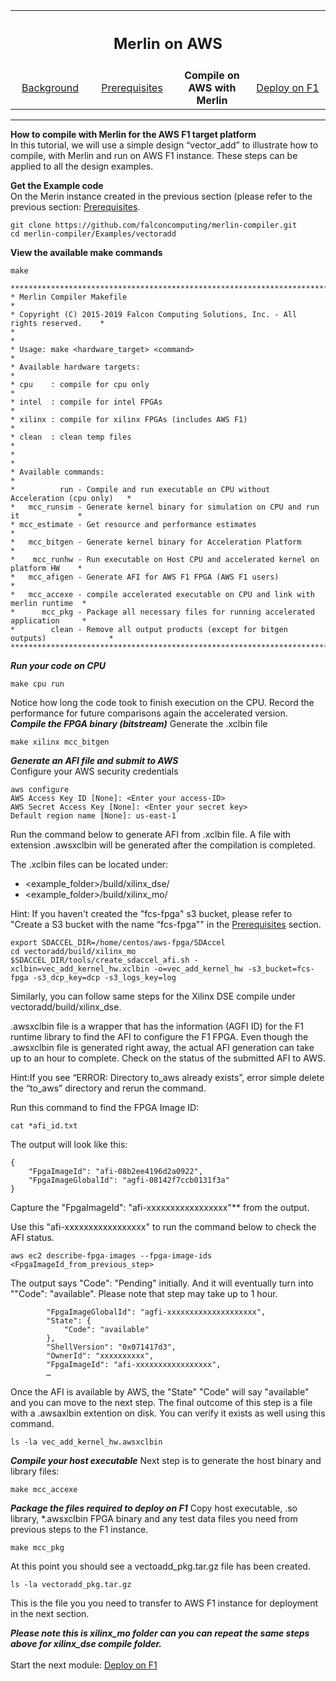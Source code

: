 <table style="width:100%">
  <tr>
    <th width="100%" colspan="6"><h2>Merlin on AWS</h2></th>
  </tr>
  <tr>
    <td width="20%" align="center"><a href="README.md">Background</a></td>
    <td width="20%" align="center"><a href="PREREQUISITES.md">Prerequisites</a></td> 
    <td width="20%" align="center"><b>Compile on AWS with Merlin</b></td> 
    <td width="20%" align="center"><a href="DEPLOY.md">Deploy on F1</a></td>
  </tr>
</table>

------------------------------------

**How to compile with Merlin for the AWS F1 target platform**<br>
In this tutorial, we will use a simple design “vector_add” to illustrate how to compile, with Merlin and run on AWS F1 instance. These steps can be applied to all the design examples.

**Get the Example code**<br>
On the Merin instance created in the previous section (please refer to the previous section: <a href="PREREQUISITES.md">Prerequisites</a>.
```
git clone https://github.com/falconcomputing/merlin-compiler.git
cd merlin-compiler/Examples/vectoradd
```

**View the available make commands**<br>
```
make 

**************************************************************************************
* Merlin Compiler Makefile                                                           *
* Copyright (C) 2015-2019 Falcon Computing Solutions, Inc. - All rights reserved.    *
*                                                                                    *
* Usage: make <hardware_target> <command>                                            *
* Available hardware targets:                                                        *
* cpu    : compile for cpu only                                                      *
* intel  : compile for intel FPGAs                                                   *
* xilinx : compile for xilinx FPGAs (includes AWS F1)                                *
* clean  : clean temp files                                                          *
*                                                                                    *
* Available commands:                                                                *
*          run - Compile and run executable on CPU without Acceleration (cpu only)   *
*   mcc_runsim - Generate kernel binary for simulation on CPU and run it             *
* mcc_estimate - Get resource and performance estimates                              *
*   mcc_bitgen - Generate kernel binary for Acceleration Platform                    *
*    mcc_runhw - Run executable on Host CPU and accelerated kernel on platform HW    *
*   mcc_afigen - Generate AFI for AWS F1 FPGA (AWS F1 users)                         *
*   mcc_accexe - compile accelerated executable on CPU and link with merlin runtime  *
*      mcc_pkg - Package all necessary files for running accelerated application     *
*        clean - Remove all output products (except for bitgen outputs)              *
**************************************************************************************
```
***Run your code on CPU***<br>
```
make cpu run
```

Notice how long the code took to finish execution on the CPU. Record the performance for future comparisons again the accelerated version.
***Compile the FPGA binary (bitstream)***
Generate the  .xclbin file
```
make xilinx mcc_bitgen
```

***Generate an AFI file and submit to AWS***<br>
Configure your AWS security credentials

```
aws configure
AWS Access Key ID [None]: <Enter your access-ID>
AWS Secret Access Key [None]: <Enter your secret key>
Default region name [None]: us-east-1
```

Run the command below to generate AFI from .xclbin file. A file with extension .awsxclbin will be generated after the compilation is completed.

The .xclbin files can be located under: 
* <example_folder>/build/xilinx_dse/
* <example_folder>/build/xilinx_mo/

Hint: If you haven't created the "fcs-fpga" s3 bucket, please refer to "Create a S3 bucket with the name “fcs-fpga"" in the <a href="PREREQUISITES.md">Prerequisites</a> section. 



```
export SDACCEL_DIR=/home/centos/aws-fpga/SDAccel
cd vectoradd/build/xilinx_mo 
$SDACCEL_DIR/tools/create_sdaccel_afi.sh -xclbin=vec_add_kernel_hw.xclbin -o=vec_add_kernel_hw -s3_bucket=fcs-fpga -s3_dcp_key=dcp -s3_logs_key=log
```

Similarly, you can follow same steps for the Xilinx DSE compile under vectoradd/build/xilinx_dse.

.awsxclbin file is a wrapper that has the information (AGFI ID) for the F1 runtime library to find the AFI to configure the F1 FPGA. Even though the .awsxclbin file is generated right away, the actual AFI generation can take up to an hour to complete. 
Check on the status of the submitted AFI to AWS.

Hint:If you see “ERROR: Directory to_aws already exists”, error simple delete the “to_aws” directory and rerun the command.


Run this command to find the FPGA Image ID:
```
cat *afi_id.txt
```
The output will look like this:
```
{
    "FpgaImageId": "afi-08b2ee4196d2a0922",
    "FpgaImageGlobalId": "agfi-08142f7ccb0131f3a"
}
```
Capture the "FpgaImageId": "afi-xxxxxxxxxxxxxxxxx"** from the output. 

Use this "afi-xxxxxxxxxxxxxxxxx" to run the command below to check the AFI status. 
```
aws ec2 describe-fpga-images --fpga-image-ids <FpgaImageId_from_previous_step>
```

The output says "Code": "Pending" initially. And it will eventually turn into ""Code": "available". Please note that step may take up to 1 hour.

```
        "FpgaImageGlobalId": "agfi-xxxxxxxxxxxxxxxxxxxx",
        "State": {
            "Code": "available"
        },
        "ShellVersion": "0x071417d3",
        "OwnerId": "xxxxxxxxxx",
        "FpgaImageId": "afi-xxxxxxxxxxxxxxxxx", 
        …
```
Once the AFI is available by AWS, the "State" "Code" will say "available" and you can move to the next step.  The final outcome of this step is a file with a .awsaxlbin extention on disk. You can verify it exists as well using this command.
```
ls -la vec_add_kernel_hw.awsxclbin
```

***Compile your host executable***
Next step is to generate the host binary and library files:
```
make mcc_accexe
```

***Package the files required to deploy on F1***
Copy host executable, .so  library, *.awsxclbin FPGA binary and any test data files you need from previous steps to the F1 instance.  
```
make mcc_pkg
```
At this point you should see a vectoadd_pkg.tar.gz file has been created.
```
ls -la vectoradd_pkg.tar.gz
```
This is the file you you need to transfer to AWS F1 instance for deployment in the next section.

***Please note this is xilinx_mo folder can you can repeat the same steps above for xilinx_dse compile folder.***
<br>
<br>
Start the next module: <a href="DEPLOY.md">Deploy on F1</a>
